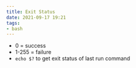 ```yaml
---
title: Exit Status
date: 2021-09-17 19:21
tags:
- bash
---
```


* 0 = success
* 1-255 = failure
* `echo $?` to get exit status of last run command
